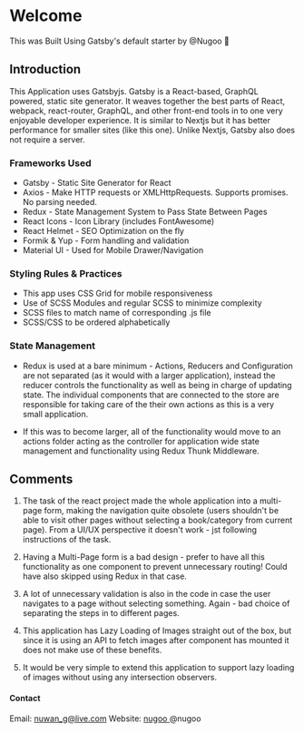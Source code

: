 # Welcome

This was Built Using Gatsby's default starter by @Nugoo 🚀

## Introduction

This Application uses Gatsbyjs. Gatsby is a React-based, GraphQL powered, static site generator. It weaves together the best parts of React, webpack, react-router, GraphQL, and other front-end tools in to one very enjoyable developer experience. It is similar to Nextjs but it has better performance for smaller sites (like this one). Unlike Nextjs, Gatsby also does not require a server.

### Frameworks Used

- Gatsby - Static Site Generator for React
- Axios - Make HTTP requests or XMLHttpRequests. Supports promises. No parsing needed.
- Redux - State Management System to Pass State Between Pages
- React Icons - Icon Library (includes FontAwesome)
- React Helmet - SEO Optimization on the fly
- Formik & Yup - Form handling and validation
- Material UI - Used for Mobile Drawer/Navigation

### Styling Rules & Practices

- This app uses CSS Grid for mobile responsiveness
- Use of SCSS Modules and regular SCSS to minimize complexity
- SCSS files to match name of corresponding .js file
- SCSS/CSS to be ordered alphabetically

### State Management

- Redux is used at a bare minimum - Actions, Reducers and Configuration are not separated (as it would with a larger application), instead the reducer controls the functionality as well as being in charge of updating state. The individual components that are connected to the store are responsible for taking care of the their own actions as this is a very small application.

- If this was to become larger, all of the functionality would move to an actions folder acting as the controller for application wide state management and functionality using Redux Thunk Middleware.

## Comments

1. The task of the react project made the whole application into a multi-page form, making the navigation quite obsolete (users shouldn't be able to visit other pages without selecting a book/category from current page). From a UI/UX perspective it doesn't work - jst following instructions of the task.

2. Having a Multi-Page form is a bad design - prefer to have all this functionality as one component to prevent unnecessary routing! Could have also skipped using Redux in that case.

3. A lot of unnecessary validation is also in the code in case the user navigates to a page without selecting something. Again - bad choice of separating the steps in to different pages.

4. This application has Lazy Loading of Images straight out of the box, but since it is using an API to fetch images after component has mounted it does not make use of these benefits.

5. It would be very simple to extend this application to support lazy loading of images without using any intersection observers.

#### Contact

Email: nuwan_g@live.com
Website: <a href="www.stem.lk" target="blank"> nugoo </a>
@nugoo
